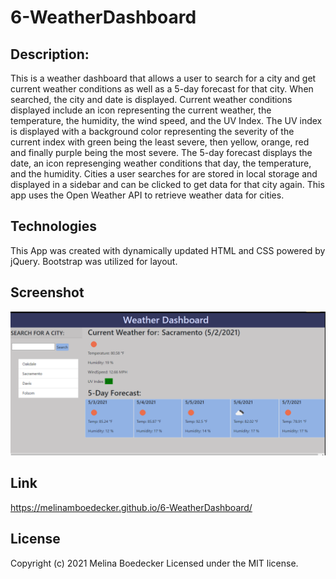 # 6-WeatherDashboard

## Description:
This is a weather dashboard that allows a user to search for a city and get current weather conditions as well as a 5-day forecast for that city. When searched, the city and date is displayed. Current weather conditions displayed include an icon representing the current weather, the temperature, the humidity, the wind speed, and the UV Index.  The UV index is displayed with a background color representing the severity of the current index with green being the least severe, then yellow, orange, red and finally purple being the most severe.  The 5-day forecast displays the date, an icon represenging weather conditions that day, the temperature, and the humidity.  Cities a user searches for are stored in local storage and displayed in a sidebar and can be clicked to get data for that city again. This app uses the Open Weather API to retrieve weather data for cities.  

## Technologies
This App was created with dynamically updated HTML and CSS powered by jQuery.  Bootstrap was utilized for layout. 

## Screenshot
![Screenshot](assets/WeatherDashboardScreehshot.png)



## Link
https://melinamboedecker.github.io/6-WeatherDashboard/

## License
Copyright (c) 2021 Melina Boedecker
Licensed under the MIT license.